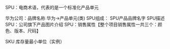 SPU：电商术语，代表的是一个标准化产品单元

华为公司：品牌名称 华为->产品单元(类)
SPU组成：
SPU产品品牌名字
SPU描述
SPU：公司旗下产品图片介绍
SPU：销售属性【整个项目销售属性一共三个：颜色、版本、尺码】


SKU 库存量最小单位（实例）